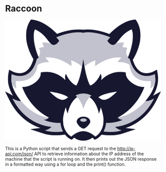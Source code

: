 # Raccoon
![This is an image](/img/rac.png)


This is a Python script that sends a GET request to the http://ip-api.com/json/ API to retrieve information about the IP address of the machine that the script is running on. It then prints out the JSON response in a formatted way using a for loop and the print() function.
